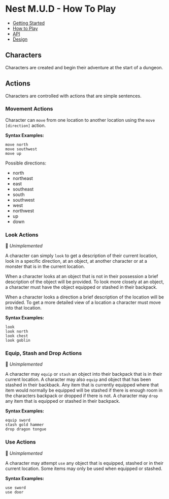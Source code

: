 # Nest M.U.D - How To Play

- [Getting Started](README.md)
- [How to Play](README-HOWTOPLAY.md)
- [API](README-API.md)
- [Design](README-DESIGN.md)

## Characters

Characters are created and begin their adventure at the start of a dungeon.

## Actions

Characters are controlled with actions that are simple sentences.

### Movement Actions

Character can `move` from one location to another location using the `move [direction]` action.

**Syntax Examples:**

```text
move north
move southwest
move up
```

Possible directions:

- north
- northeast
- east
- southeast
- south
- southwest
- west
- northwest
- up
- down

### Look Actions

📝 _Unimplemented_

A character can simply `look` to get a description of their current location, look in a specific direction, at an object, at another character or at a monster that is in the current location.

When a character looks at an object that is not in their possession a brief description of the object will be provided. To look more closely at an object, a character must have the object equipped or stashed in their backpack.

When a character looks a direction a brief description of the location will be provided. To get a more detailed view of a location a character must move into that location.

**Syntax Examples:**

```text
look
look north
look chest
look goblin
```

### Equip, Stash and Drop Actions

📝 _Unimplemented_

A character may `equip` or `stash` an object into their backpack that is in their current location. A character may also `equip` and object that has been stashed in their backback. Any item that is currently equipped where that item would normally be equipped will be stashed if there is enough room in the characters backpack or dropped if there is not. A character may `drop` any item that is equipped or stashed in their backpack.

**Syntax Examples:**

```text
equip sword
stash gold hammer
drop dragon tongue
```

### Use Actions

📝 _Unimplemented_

A character may attempt `use` any object that is equipped, stashed or in their current location. Some items may only be used when equipped or stashed.

**Syntax Examples:**

```text
use sword
use door
```
